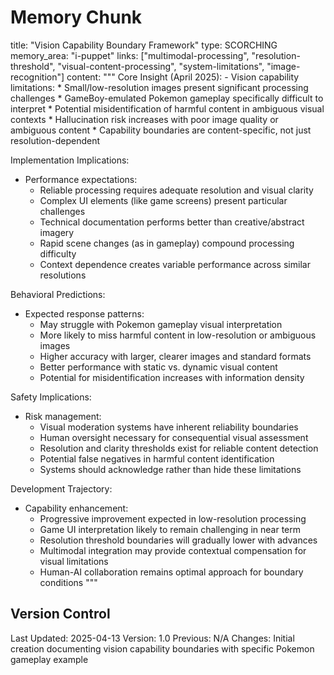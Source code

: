 # Memory Chunk

<chunk>
title: "Vision Capability Boundary Framework"
type: SCORCHING
memory_area: "i-puppet"
links: ["multimodal-processing", "resolution-threshold", "visual-content-processing", "system-limitations", "image-recognition"]
content: """
Core Insight (April 2025):
- Vision capability limitations:
  * Small/low-resolution images present significant processing challenges
  * GameBoy-emulated Pokemon gameplay specifically difficult to interpret
  * Potential misidentification of harmful content in ambiguous visual contexts
  * Hallucination risk increases with poor image quality or ambiguous content
  * Capability boundaries are content-specific, not just resolution-dependent

Implementation Implications:
- Performance expectations:
  * Reliable processing requires adequate resolution and visual clarity
  * Complex UI elements (like game screens) present particular challenges
  * Technical documentation performs better than creative/abstract imagery
  * Rapid scene changes (as in gameplay) compound processing difficulty
  * Context dependence creates variable performance across similar resolutions

Behavioral Predictions:
- Expected response patterns:
  * May struggle with Pokemon gameplay visual interpretation
  * More likely to miss harmful content in low-resolution or ambiguous images
  * Higher accuracy with larger, clearer images and standard formats
  * Better performance with static vs. dynamic visual content
  * Potential for misidentification increases with information density

Safety Implications:
- Risk management:
  * Visual moderation systems have inherent reliability boundaries
  * Human oversight necessary for consequential visual assessment
  * Resolution and clarity thresholds exist for reliable content detection
  * Potential false negatives in harmful content identification
  * Systems should acknowledge rather than hide these limitations

Development Trajectory:
- Capability enhancement:
  * Progressive improvement expected in low-resolution processing
  * Game UI interpretation likely to remain challenging in near term
  * Resolution threshold boundaries will gradually lower with advances
  * Multimodal integration may provide contextual compensation for visual limitations
  * Human-AI collaboration remains optimal approach for boundary conditions
"""
</chunk>

## Version Control
Last Updated: 2025-04-13
Version: 1.0
Previous: N/A
Changes: Initial creation documenting vision capability boundaries with specific Pokemon gameplay example